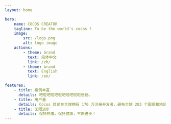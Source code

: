 ```yaml
---
layout: home

hero:
    name: COCOS CREATOR
    tagline: To be the world's cocos !
    image:
        src: /logo.png
        alt: logo image
    actions:
        - theme: brand
          text: 简体中文
          link: /zh/
        - theme: brand
          text: English
          link: /en/  

features:
    - title: 案例丰富
      details: 吧啦吧啦吧啦吧啦吧啦啦爸爸。
    - title: 用户量
      details: Cocos 目前在全球拥有 170 万注册开发者，遍布全球 203 个国家和地区，覆盖 20 亿玩家设备，采用 Cocos 引擎开发的游戏覆盖市面全品类，在中国手游市场份额占比 40%，全球手游市场份额占比 20%。
    - title: 无限进步
      details: 保持热情，保持健康，不断进步！
---
```


<style>
.image-container .VPImage {
  max-height: 200px!important;
  margin-bottom: 20px;
}
</style>